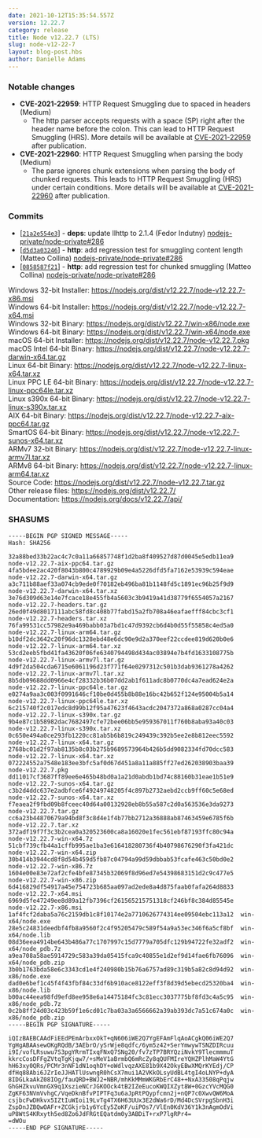 ```yaml
---
date: 2021-10-12T15:35:54.557Z
version: 12.22.7
category: release
title: Node v12.22.7 (LTS)
slug: node-v12-22-7
layout: blog-post.hbs
author: Danielle Adams
---
```


### Notable changes

- **CVE-2021-22959**: HTTP Request Smuggling due to spaced in headers (Medium)
  - The http parser accepts requests with a space (SP) right after the header name before the colon. This can lead to HTTP Request Smuggling (HRS). More details will be available at [CVE-2021-22959](https://cve.mitre.org/cgi-bin/cvename.cgi?name=CVE-2021-22959) after publication.
- **CVE-2021-22960**: HTTP Request Smuggling when parsing the body (Medium)
  - The parse ignores chunk extensions when parsing the body of chunked requests. This leads to HTTP Request Smuggling (HRS) under certain conditions. More details will be available at [CVE-2021-22960](https://cve.mitre.org/cgi-bin/cvename.cgi?name=CVE-2021-22960) after publication.

### Commits

- [[`21a2e554e3`](https://github.com/nodejs/node/commit/21a2e554e3)] - **deps**: update llhttp to 2.1.4 (Fedor Indutny) [nodejs-private/node-private#286](https://github.com/nodejs-private/node-private/pull/286)
- [[`d5d3a03246`](https://github.com/nodejs/node/commit/d5d3a03246)] - **http**: add regression test for smuggling content length (Matteo Collina) [nodejs-private/node-private#286](https://github.com/nodejs-private/node-private/pull/286)
- [[`0858587f21`](https://github.com/nodejs/node/commit/0858587f21)] - **http**: add regression test for chunked smuggling (Matteo Collina) [nodejs-private/node-private#286](https://github.com/nodejs-private/node-private/pull/286)

Windows 32-bit Installer: https://nodejs.org/dist/v12.22.7/node-v12.22.7-x86.msi \
Windows 64-bit Installer: https://nodejs.org/dist/v12.22.7/node-v12.22.7-x64.msi \
Windows 32-bit Binary: https://nodejs.org/dist/v12.22.7/win-x86/node.exe \
Windows 64-bit Binary: https://nodejs.org/dist/v12.22.7/win-x64/node.exe \
macOS 64-bit Installer: https://nodejs.org/dist/v12.22.7/node-v12.22.7.pkg \
macOS Intel 64-bit Binary: https://nodejs.org/dist/v12.22.7/node-v12.22.7-darwin-x64.tar.gz \
Linux 64-bit Binary: https://nodejs.org/dist/v12.22.7/node-v12.22.7-linux-x64.tar.xz \
Linux PPC LE 64-bit Binary: https://nodejs.org/dist/v12.22.7/node-v12.22.7-linux-ppc64le.tar.xz \
Linux s390x 64-bit Binary: https://nodejs.org/dist/v12.22.7/node-v12.22.7-linux-s390x.tar.xz \
AIX 64-bit Binary: https://nodejs.org/dist/v12.22.7/node-v12.22.7-aix-ppc64.tar.gz \
SmartOS 64-bit Binary: https://nodejs.org/dist/v12.22.7/node-v12.22.7-sunos-x64.tar.xz \
ARMv7 32-bit Binary: https://nodejs.org/dist/v12.22.7/node-v12.22.7-linux-armv7l.tar.xz \
ARMv8 64-bit Binary: https://nodejs.org/dist/v12.22.7/node-v12.22.7-linux-arm64.tar.xz \
Source Code: https://nodejs.org/dist/v12.22.7/node-v12.22.7.tar.gz \
Other release files: https://nodejs.org/dist/v12.22.7/ \
Documentation: https://nodejs.org/docs/v12.22.7/api/

### SHASUMS

```
-----BEGIN PGP SIGNED MESSAGE-----
Hash: SHA256

32a88bed33b22ac4c7c0a11a66857748f1d2ba8f409527d87d0045e5edb11ea9  node-v12.22.7-aix-ppc64.tar.gz
4fa5bdee2ac420f8043b800c4789929b09e4a5226dfd5fa7162e53939c594eae  node-v12.22.7-darwin-x64.tar.gz
a3c711b88aef33a074cb9ede0f70182eb496ba81b1148fd5c1891ec96b25f9d9  node-v12.22.7-darwin-x64.tar.xz
3e76d309d63e14e7fcace18e455fb4a5603c3b9419a41d38779f6554057a2167  node-v12.22.7-headers.tar.gz
26ed0f49d8017111abc58fd8c408b77fabd15a2fb708a46eafaefff84cbc3cf1  node-v12.22.7-headers.tar.xz
76fa99531cc57982e9a469babb03a7bd1c47d9392cb6d4b0d55f55858c4ed5a0  node-v12.22.7-linux-arm64.tar.gz
b10df2dc3642c20f96dc1328ebd48e6dc90e9d2a370eef22ccdee819d620b0e6  node-v12.22.7-linux-arm64.tar.xz
53cd2eeb5fbd41fa43620f06fe6340794498d434ac03894e7b4fd1633108775b  node-v12.22.7-linux-armv7l.tar.gz
4d9f2da504cda6715e6061196d23f771f64e0297312c501b3dab9361278a4262  node-v12.22.7-linux-armv7l.tar.xz
8b5db09688dd0966e4cf28332b36b07dd2ab1f611adc8b0770dc4a7ead624e2a  node-v12.22.7-linux-ppc64le.tar.gz
e0274a9aa3c003f0991646cf10be0d455b8b88e16bc42b652f124e95004b5a14  node-v12.22.7-linux-ppc64le.tar.xz
6c215740f2c017edc8d99b12f95a47623f4643acdc2047372a868a0287cc04a4  node-v12.22.7-linux-s390x.tar.gz
9b4e87c1b58982dac7682497cfe72bee06bb5e959367011f760b8aba93a40c03  node-v12.22.7-linux-s390x.tar.xz
0c650e494a0ce293fb1220cc81ab5b6b819c249439c392b5ee2e8b812eec5592  node-v12.22.7-linux-x64.tar.gz
2768bc01d2f97ab8135b8c03b275b9689573964b426b5dd9082334fd70dcc583  node-v12.22.7-linux-x64.tar.xz
072224552a7548e183ee3bfc5af0d67d451a8a11a885ff27ed262038903baa39  node-v12.22.7.pkg
dd11017cf3687ff89ee6e465b48bd0a1a21d0abdb1bd74c88160b31eae1b51e9  node-v12.22.7-sunos-x64.tar.gz
c3b2d4ddc637e2adbfce6f49249748205f4c897b2732aebd2ccb9ff60c5e68ed  node-v12.22.7-sunos-x64.tar.xz
f7eaea2f9fbd09b8fceec40d64a00132928eb8b55a587c2d0a563536e3da9273  node-v12.22.7.tar.gz
cc6a23b44870679a94bd8f3c8d4e1f4b77bb2712a36888ab87463459e6785f6b  node-v12.22.7.tar.xz
372adf19f7f3c3b2cea0a320523600ca8a16020e1fec561ebf87193ffc80c94a  node-v12.22.7-win-x64.7z
51cbf739cfb44a1cffb995ae1ba3e616418280736f4b40798676290f3fa421dc  node-v12.22.7-win-x64.zip
30b414b3944cd8f8d54b459d5fb87c04794a99d59dbbab53fcafe463c50bd0e2  node-v12.22.7-win-x86.7z
1604e00e83e72af2cfe4bfe87345b32069f8d96ed7e54398683151d2c9c477e5  node-v12.22.7-win-x86.zip
6d416829df54917a45e754723b685aa097ad2ede8a4d875faab0fafa264d8833  node-v12.22.7-x64.msi
6969d5fe47249ee8d89a12fb7396cf261565215751318cf246bf8c384d85545e  node-v12.22.7-x86.msi
1af4fcf2daba5a76c2159db1c8f10174e2a7710626774314ee09504ebc113a12  win-x64/node.exe
28e5c24831deedbf4fb8a9560f2c4f95205479c589f54a9a53ec346f6a5cf8bf  win-x64/node.lib
08d36eea4914be643b486a77c1707997c15d7779a705dfc129b94722fe32adf2  win-x64/node_pdb.7z
a9ea708a58ae5914729c583a39da05415fca9c40855e1d2ef9d14fae6fb76096  win-x64/node_pdb.zip
3b0b1763bda58e6c3343cd1e4f240980b15b76a6757ad89c319b5a82c8d94d92  win-x86/node.exe
dad0e6bef1c45f4f43fbf84c33df6b910ace8122eff3f8d39d5ebecd25320ba4  win-x86/node.lib
b00ac44eea98fd9efd8ee958e6a14475184fc3c81ecc3037775bf8fd3c4a5c95  win-x86/node_pdb.7z
0c2b8ff24d03c423b59f1e6cd01c7ba03a3a6566662a39ab393dc7a51c674a0c  win-x86/node_pdb.zip
-----BEGIN PGP SIGNATURE-----

iQIzBAEBCAAdFiEEdPEmArbxxOkT+qN606iWE2Q7YgEFAmFlqAoACgkQ06iWE2Q7
YgHgABAAsewOKgRQdB/3AEbrO/ySrWje8qdfc/6ym5z42+SerYmwywTSNZDIRcuu
i9I/vofLRsuwu7S3pgYRrmTIxqFNxQ7SNg20/fv7zTP7BRYQziNvkY9TlecmmmuT
kkrcCosDFFgZVtqTgKjqw7/+sMeV1aBrmbQ6mRcZy8qQUFMIreYQHZPlhMaW4YtG
hH63xy0QRs/PCMr3nNF1dN1oqhDY+oWdlvqzAXE81b9X42OkyEBwXMQrKYEdj/CP
dfHq88Abi6JZrIeJJHATlUswngR0hCsX7mui1A2VKkOLsyUdBL4tgI4oLNYP+dyA
8IDGLkaAkZ08IOg/fauQRD+BWJ2+NBR/mhKkMMmWKGRbErC48++NxA33508qPqjw
GhGHZkvuVmnGX9q1XszieNCrJGKOOck4tB2IZeEucoKWQIXZyt8W+0GzcYVcMQG0
ZgKF63NVmVvhgC/VqeDknBfvPIPTFq3u6aJpRtPQypfcmn2j+nQP7c0XwvQW6MoA
csjbcFwDHkvx5IZtIuWIoi19LvTg4TX6H63UUx3E2dWa6rD/Md4DcSVrpgSbnH3i
ZspDnJZBQwOAFr+ZCGkjrb1y6YcEy5ZoKF/uiPOs7/VlEn0KdV36Y1k3nAgmOdVi
uP8WtS4KRxyth5ed8Zo6JdFRGtEQatdm0y3ABDiT+rxP7lgRPr4=
=dWOu
-----END PGP SIGNATURE-----

```
